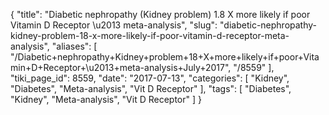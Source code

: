 {
    "title": "Diabetic nephropathy (Kidney problem) 1.8 X more likely if poor Vitamin D Receptor \u2013 meta-analysis",
    "slug": "diabetic-nephropathy-kidney-problem-18-x-more-likely-if-poor-vitamin-d-receptor-meta-analysis",
    "aliases": [
        "/Diabetic+nephropathy+Kidney+problem+18+X+more+likely+if+poor+Vitamin+D+Receptor+\u2013+meta-analysis+July+2017",
        "/8559"
    ],
    "tiki_page_id": 8559,
    "date": "2017-07-13",
    "categories": [
        "Kidney",
        "Diabetes",
        "Meta-analysis",
        "Vit D Receptor"
    ],
    "tags": [
        "Diabetes",
        "Kidney",
        "Meta-analysis",
        "Vit D Receptor"
    ]
}